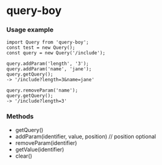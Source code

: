 # query-boy

### Usage example
```
import Query from 'query-boy';
const test = new Query();
const query = new Query('/include');

query.addParam('length', '3');
query.addParam('name', 'jane');
query.getQuery();
-> '/include?length=3&name=jane'

query.removeParam('name');
query.getQuery();
-> '/include?length=3'
```

### Methods
- getQuery()
- addParam(identifier, value, position) // position optional
- removeParam(identifier)
- getValue(identifier)
- clear()
